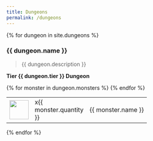 ```yaml
---
title: Dungeons
permalink: /dungeons
---
```


{% for dungeon in site.dungeons %}
<!-- <a href = '{{ item.url }}'>{{ item.name }}</a> -->
<!--<tr>
        <td><a href = '{{ dungeon.url }}'>{{ dungeon.name }}</a></td>
    </tr>-->

<h3> {{ dungeon.name }} </h3>

> {{ dungeon.description }}

**Tier {{ dungeon.tier }} Dungeon**

<table>
        {% for monster in dungeon.monsters %}
            <tr>
                <td width = '50'>
                    <img width = '50' src = '{{site.baseurl}}{{ monster.image }}' />
                </td>
                <td width = '50'>
                    x{{ monster.quantity }}
                </td>
                <td>
                    <!-- TODO add a URL here -->
                    {{ monster.name }}
                </td>
            </tr>
        {% endfor %}
</table>


    
{% endfor %}

